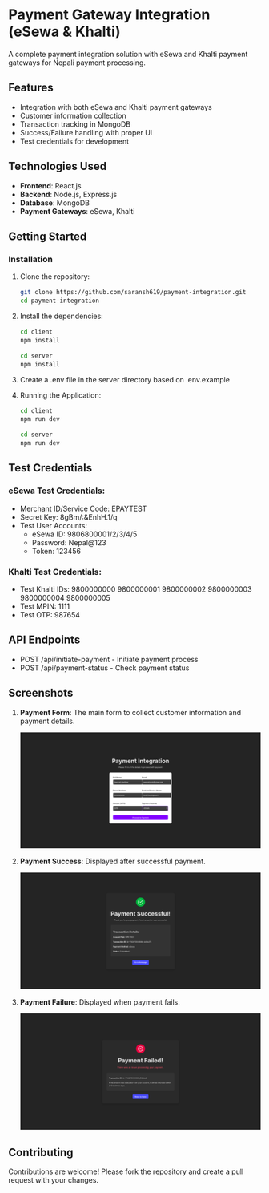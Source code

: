 # Payment Gateway Integration (eSewa & Khalti)

A complete payment integration solution with eSewa and Khalti payment gateways for Nepali payment processing.

## Features

- Integration with both eSewa and Khalti payment gateways
- Customer information collection
- Transaction tracking in MongoDB
- Success/Failure handling with proper UI
- Test credentials for development

## Technologies Used

- **Frontend**: React.js
- **Backend**: Node.js, Express.js
- **Database**: MongoDB
- **Payment Gateways**: eSewa, Khalti

## Getting Started

### Installation

1. Clone the repository:

   ```bash
   git clone https://github.com/saransh619/payment-integration.git
   cd payment-integration
   ```

2. Install the dependencies:

   ```bash
   cd client
   npm install
   ```

   ```bash
   cd server
   npm install
   ```

3. Create a .env file in the server directory based on .env.example

4. Running the Application:
   ```bash
   cd client
   npm run dev
   ```
   ```bash
   cd server
   npm run dev
   ```

## Test Credentials

### eSewa Test Credentials:

- Merchant ID/Service Code: EPAYTEST
- Secret Key: 8gBm/:&EnhH.1/q
- Test User Accounts:
  - eSewa ID: 9806800001/2/3/4/5
  - Password: Nepal@123
  - Token: 123456

### Khalti Test Credentials:

- Test Khalti IDs: 9800000000 9800000001 9800000002 9800000003 9800000004 9800000005
- Test MPIN: 1111
- Test OTP: 987654

## API Endpoints

- POST /api/initiate-payment - Initiate payment process
- POST /api/payment-status - Check payment status

## Screenshots

1. **Payment Form**: The main form to collect customer information and payment details.

   ![Payment Form](screenshots/payment-form.png)

2. **Payment Success**: Displayed after successful payment.

   ![Payment Success](screenshots/payment-success.png)

3. **Payment Failure**: Displayed when payment fails.

   ![Payment Failure](screenshots/payment-failure.png)

## Contributing

Contributions are welcome! Please fork the repository and create a pull request with your changes.
